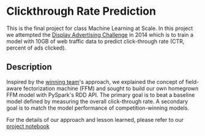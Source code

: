 # Clickthrough Rate Prediction

This is the final project for class Machine Learning at Scale. In this project we attempted the [Display Advertising Challenge](https://www.kaggle.com/c/criteo-display-ad-challenge) in 2014 which is to train a model with 10GB of web traffic data to predict click-through rate (CTR, percent of ads clicked). 

## Description
Inspired by the [winning team](https://www.kaggle.com/c/criteo-display-ad-challenge/discussion/10555)'s approach, we explained the concept of field-aware fectorization machine (FFM) and sought to build our own homegrown FFM model with PySpark's RDD API. The primary goal is to beat a baseline model defined by measuring the overall click-through rate. A secondary goal is to match the model performance of competition-winning models.

For the details of our approach and lesson learned, please refer to our [project notebook]() 
